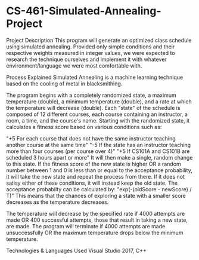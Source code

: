 # CS-461-Simulated-Annealing-Project

Project Description
This program will generate an optimized class schedule using simulated annealing. Provided only simple conditions and their respective weights measured in integer values, we were expected to research the technique ourselves and implement it with whatever environment/language we were most comfortable with.

Process Explained
Simulated Annealing is a machine learning technique based on the cooling of metal in blacksmithing.

The program begins with a completely randomized state, a maximum temperature (double), a minimum temperature (double), and a rate at which the temperature will decrease (double). Each "state" of the schedule is composed of 12 different courses, each course containing an instructor, a room, a time, and the course's name. Starting with the randomized state, it calculates a fitness score based on various conditions such as:

"+5 For each course that does not have the same instructor teaching another course at the same time"
"-5 If the state has an instructor teaching more than four courses (per course over 4)"
"+5 If CS101A and CS101B are scheduled 3 hours apart or more"
It will then make a single, random change to this state. If the fitness score of the new state is higher OR a random number between 1 and 0 is less than or equal to the acceptance probability, it will take the new state and repeat the process from there. If it does not satisy either of these conditions, it will instead keep the old state. The acceptance probabilty can be calculated by: "exp(-(oldScore - newScore) / T)" This means that the chances of exploring a state with a smaller score decreases as the temperature decreases.

The temperature will decrease by the specified rate if 4000 attempts are made OR 400 successful attempts, those that result in taking a new state, are made. The program will terminate if 4000 attempts are made unsuccessfully OR the maximum temperature drops below the minimum temperature.

Technologies & Languages Used
Visual Studio 2017, C++
